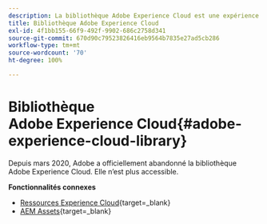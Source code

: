 ```yaml
---
description: La bibliothèque Adobe Experience Cloud est une expérience universelle et centralisée permettant de stocker, de rechercher et de sélectionner des ressources dans les solutions Adobe Experience Cloud.
title: Bibliothèque Adobe Experience Cloud
exl-id: 4f1bb155-66f9-492f-9902-686c2758d341
source-git-commit: 670d90c79523826416eb9564b7835e27ad5cb286
workflow-type: tm+mt
source-wordcount: '70'
ht-degree: 100%

---
```


# Bibliothèque Adobe Experience Cloud{#adobe-experience-cloud-library}

Depuis mars 2020, Adobe a officiellement abandonné la bibliothèque Adobe Experience Cloud. Elle n’est plus accessible.

**Fonctionnalités connexes**

* [Ressources Experience Cloud](https://experienceleague.adobe.com/docs/core-services/interface/services/assets/experience-cloud-assets.html){target=_blank}
* [AEM Assets](https://experienceleague.adobe.com/docs/experience-manager-cloud-service/content/assets/home.html?lang=fr){target=_blank}
